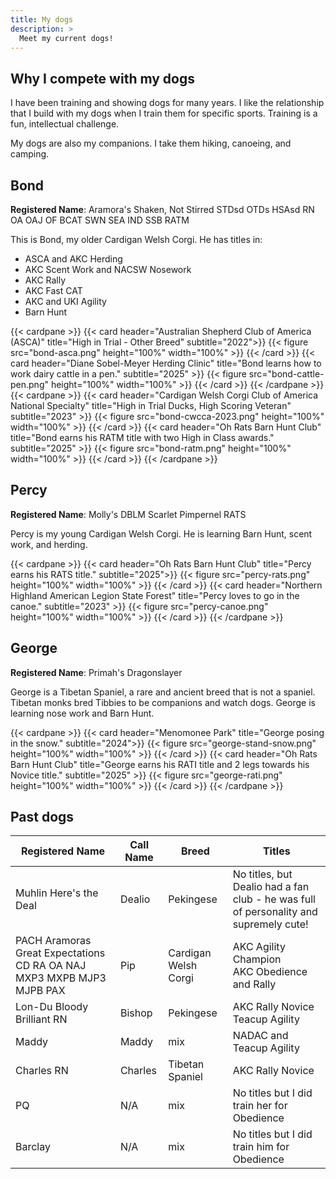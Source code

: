 ```yaml
---
title: My dogs
description: >
  Meet my current dogs!
---
```


## Why I compete with my dogs

I have been training and showing dogs for many years. I like the relationship that I build with my dogs when I train them for specific sports. Training is a fun, intellectual challenge.

My dogs are also my companions. I take them hiking, canoeing, and camping.

## Bond

**Registered Name**: Aramora's Shaken, Not Stirred  STDsd OTDs HSAsd RN OA OAJ
OF BCAT SWN SEA IND SSB RATM

This is Bond, my older Cardigan Welsh Corgi. He has titles in:

* ASCA and AKC Herding
* AKC Scent Work and NACSW Nosework
* AKC Rally
* AKC Fast CAT
* AKC and UKI Agility
* Barn Hunt

{{< cardpane >}}
{{< card header="Australian Shepherd Club of America (ASCA)" title="High in Trial - Other Breed" subtitle="2022">}}
{{< figure src="bond-asca.png" height="100%" width="100%" >}}
{{< /card >}}
{{< card header="Diane Sobel-Meyer Herding Clinic" title="Bond learns how to work dairy cattle in a pen." subtitle="2025" >}}
{{< figure src="bond-cattle-pen.png" height="100%" width="100%" >}}
{{< /card >}}
{{< /cardpane >}}
{{< cardpane >}}
{{< card header="Cardigan Welsh Corgi Club of America National Specialty" title="High in Trial Ducks, High Scoring Veteran" subtitle="2023" >}}
{{< figure src="bond-cwcca-2023.png" height="100%" width="100%" >}}
{{< /card >}}
{{< card header="Oh Rats Barn Hunt Club" title="Bond earns his RATM title with two High in Class awards." subtitle="2025" >}}
{{< figure src="bond-ratm.png" height="100%" width="100%" >}}
{{< /card >}}
{{< /cardpane >}}

## Percy

**Registered Name**: Molly's DBLM Scarlet Pimpernel RATS

Percy is my young Cardigan Welsh Corgi. He is learning Barn Hunt, scent work, and herding.

{{< cardpane >}}
{{< card header="Oh Rats Barn Hunt Club" title="Percy earns his RATS title." subtitle="2025">}}
{{< figure src="percy-rats.png" height="100%" width="100%" >}}
{{< /card >}}
{{< card header="Northern Highland American Legion State Forest" title="Percy loves to go in the canoe." subtitle="2023" >}}
{{< figure src="percy-canoe.png" height="100%" width="100%" >}}
{{< /card >}}
{{< /cardpane >}}

## George

**Registered Name**: Primah's Dragonslayer

George is a Tibetan Spaniel, a rare and ancient breed that is not a spaniel.
Tibetan monks bred Tibbies to be companions and watch dogs. George is learning
nose work and Barn Hunt.

{{< cardpane >}}
{{< card header="Menomonee Park" title="George posing in the snow." subtitle="2024">}}
{{< figure src="george-stand-snow.png" height="100%" width="100%" >}}
{{< /card >}}
{{< card header="Oh Rats Barn Hunt Club" title="George earns his RATI title and 2 legs towards his Novice title." subtitle="2025" >}}
{{< figure src="george-rati.png" height="100%" width="100%" >}}
{{< /card >}}
{{< /cardpane >}}

## Past dogs

Registered Name | Call Name | Breed | Titles |
---------|----------|---------|-------|
Muhlin Here's the Deal | Dealio | Pekingese | No titles, but Dealio had a fan club - he was full of personality and supremely cute! |
PACH Aramoras Great Expectations CD RA OA NAJ MXP3 MXPB MJP3 MJPB PAX| Pip | Cardigan Welsh Corgi | AKC Agility Champion<br>AKC Obedience and Rally |
Lon-Du Bloody Brilliant RN | Bishop | Pekingese | AKC Rally Novice<br>Teacup Agility |
Maddy | Maddy | mix | NADAC and Teacup Agility |
Charles RN | Charles | Tibetan Spaniel | AKC Rally Novice |
PQ | N/A | mix | No titles but I did train her for Obedience |
Barclay | N/A | mix | No titles but I did train him for Obedience |
